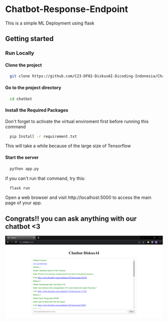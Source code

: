 # Chatbot-Response-Endpoint

This is a simple ML Deployment using flask

## Getting started
### Run Locally
#### Clone the project

```bash
  git clone https://github.com/C23-DF02-DiskusAI-Dicoding-Indonesia/Chatbot-Response-Endpoint.git
```
#### Go to the project directory

```bash
  cd chatbot
```

#### Install the Required Packages
 Don't forget to activate the virtual enviroment first before running this command
```bash
  pip Install -r requirement.txt
```
This will take a while because of the large size of Tensorflow

#### Start the server

```bash
  python app.py
```
if you can't run that command, try this:
```bash
  flask run
```
Open a web browser and visit http://localhost:5000 to access the main page of your app.

## Congrats!! you can ask anything with our chatbot <3

<img src="/chatbot/static/images/chatbot.png"></img>
